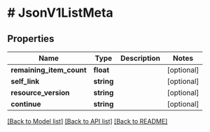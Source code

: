 # # JsonV1ListMeta

## Properties

Name | Type | Description | Notes
------------ | ------------- | ------------- | -------------
**remaining_item_count** | **float** |  | [optional]
**self_link** | **string** |  | [optional]
**resource_version** | **string** |  | [optional]
**continue** | **string** |  | [optional]

[[Back to Model list]](../../README.md#models) [[Back to API list]](../../README.md#endpoints) [[Back to README]](../../README.md)
